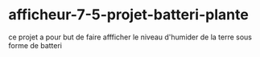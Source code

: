 # afficheur-7-5-projet-batteri-plante
ce projet a pour but de faire affficher le niveau d'humider de la terre sous forme de batteri
